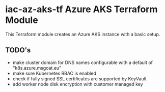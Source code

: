 # iac-az-aks-tf Azure AKS Terraform Module

This Terraform module creates an Azure AKS instance with a basic setup.

## TODO's

* make cluster domain for DNS names configurable with a default of "k8s.azure.msgoat.eu"
* make sure Kubernetes RBAC is enabled
* check if fully signed SSL certificates are supported by KeyVault 
* add worker node disk encryption with customer managed key
